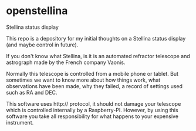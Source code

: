 # openstellina
Stellina status display

This repo is a depository for my initial thoughts on a Stellina status display (and maybe control in future).

If you don't know what Stellina, is it is an automated refractor telescope and astrograph made by the French company Vaonis.

Normally this telescope is controlled from a mobile phone or tablet. But sometimes we want to know more about how things work,
what observations have been made, why they failed, a record of settings used such as RA and DEC.

This software uses http:// protocol, it should not damage your telescope which is controlled internally by a Raspberry-PI. However,
by using this software you take all responsibility for what happens to your expensive instrument.


